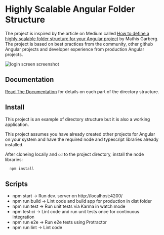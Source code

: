 Highly Scalable Angular Folder Structure
========================================

The project is inspired by the article on Medium called [How to define a highly scalable folder structure for your Angular project](https://itnext.io/choosing-a-highly-scalable-folder-structure-in-angular-d987de65ec7) by Mathis Garberg. The project is based on best practices from the community, other github Angular projects and developer experience from production Angular projects. 

![login screen screenshot](https://i.imgur.com/J1B3I02.jpg)


Documentation
-------------

[Read The Documentation](.documentation/index.rst) for details on each part of the directory structure.


Install
-------

This project is an example of directory structure but it is also a working application.

This project assumes you have already created other projects for Angular on your system and have the required node and typescript libraries already installed.

After cloneing locally and `cd` to the project directory, install the node libraries:

```sh
  npm install
```


Scripts
-------

* npm start -> Run dev. server on http://localhost:4200/
* npm run build -> Lint code and build app for production in dist folder
* npm run test -> Run unit tests via Karma in watch mode
* npm test:ci ->	Lint code and run unit tests once for continuous integration
* npm run e2e ->	Run e2e tests using Protractor
* npm run lint -> Lint code

